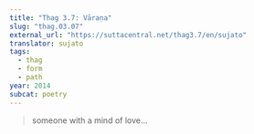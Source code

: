 ```yaml
---
title: "Thag 3.7: Vāraṇa"
slug: "thag.03.07"
external_url: "https://suttacentral.net/thag3.7/en/sujato"
translator: sujato
tags:
  - thag
  - form
  - path
year: 2014
subcat: poetry
---
```


> someone with a mind of love...
